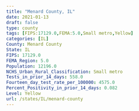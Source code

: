 ```yaml
---
title: "Menard County, IL"
date: 2021-01-13
draft: false
type: county
tags: [FIPS:17129.0,FEMA:5.0,Small metro,Yellow]
categories: [IL]
County: Menard County
State: IL
FIPS: 17129.0
FEMA_Region: 5.0
Population: 12196.0
NCHS_Urban_Rural_Classification: Small metro
Tests_in_prior_14_days: 558.0
Fourteen_day_test_rate_per_100000: 4575.0
Percent_Positivity_in_prior_14_days: 0.082
Level: Yellow
url: /states/IL/menard-county
---
```




